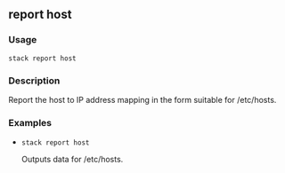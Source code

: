 ## report host

### Usage

`stack report host`

### Description


Report the host to IP address mapping in the form suitable for
/etc/hosts.



### Examples

* `stack report host`

   Outputs data for /etc/hosts.



